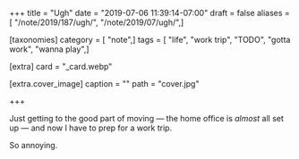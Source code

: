 +++
title = "Ugh"
date = "2019-07-06 11:39:14-07:00"
draft = false
aliases = [ "/note/2019/187/ugh/", "/note/2019/07/ugh/",]

[taxonomies]
category = [ "note",]
tags = [ "life", "work trip", "TODO", "gotta work", "wanna play",]

[extra]
card = "_card.webp"

[extra.cover_image]
caption = ""
path = "cover.jpg"

+++

Just getting to the good part of moving — the home office is *almost* all set up — and now I have to prep for a work trip.

So annoying.